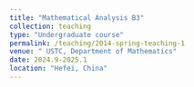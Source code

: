 ```yaml
---
title: "Mathematical Analysis B3"
collection: teaching
type: "Undergraduate course"
permalink: /teaching/2014-spring-teaching-1
venue: " USTC, Department of Mathematics"
date: 2024.9-2025.1
location: "Hefei, China"
---
```


